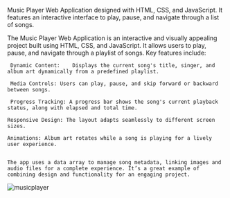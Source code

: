 Music Player Web Application designed with HTML, CSS, and JavaScript. It features an interactive interface to play, pause, and navigate through a list of songs.

 The Music Player Web Application is an interactive and visually appealing project built using HTML, CSS, and JavaScript.
 It allows users to play, pause, and navigate through a playlist of songs.
 Key features include:

     Dynamic Content:    Displays the current song's title, singer, and album art dynamically from a predefined playlist.

     Media Controls: Users can play, pause, and skip forward or backward between songs.

     Progress Tracking: A progress bar shows the song's current playback status, along with elapsed and total time.

    Responsive Design: The layout adapts seamlessly to different screen sizes.

    Animations: Album art rotates while a song is playing for a lively user experience.
    

    The app uses a data array to manage song metadata, linking images and audio files for a complete experience. It’s a great example of combining design and functionality for an engaging project.






![musicplayer](https://github.com/user-attachments/assets/d7c1390d-6f5d-432f-a820-a9866b8cb8ea)





















